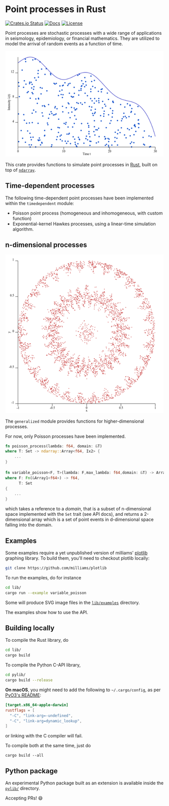 # Point processes in Rust

[![Crates.io Status](https://img.shields.io/crates/v/point_process.svg)](https://crates.io/crates/point_process)
[![Docs](https://docs.rs/point_process/badge.svg)](https://docs.rs/point_process)
[![License](https://img.shields.io/badge/license-MIT-blue.svg)](https://raw.githubusercontent.com/ManifoldFR/point-process-rust/master/LICENSE)

Point processes are stochastic processes with a wide range of applications in seismology, epidemiology, or financial mathematics. They are utilized to model the arrival of random events as a function of time.

![variablepoisson](lib/examples/images/variable_poisson.png)

This crate provides functions to simulate point processes in [Rust](https://rust-lang.org), built on top of [`ndarray`](https://github.com/bluss/ndarray).

## Time-dependent processes

The following time-dependent point processes have been implemented within the `timedependent` module:

* Poisson point process (homogeneous and inhomogeneous, with custom function)
* Exponential-kernel Hawkes processes, using a linear-time simulation algorithm.

## n-dimensional processes

![2dpoisson_circle](lib/examples/images/2d_poisson.variable.circle.png)

The `generalized` module provides functions for higher-dimensional processes.

For now, only Poisson processes have been implemented.

```rust
fn poisson_process(lambda: f64, domain: &T)
where T: Set -> ndarray::Array<f64, Ix2> {
    ...
}

fn variable_poisson<F, T>(lambda: F,max_lambda: f64,domain: &T) -> Array2<f64>
where F: Fn(&Array1<f64>) -> f64,
      T: Set
{
    ...
}
```

which takes a reference to a _domain_, that is a subset of n-dimensional space implemented with the `Set` trait (see API docs), and returns a 2-dimensional array which is a set of point events in d-dimensional space falling into the domain.

## Examples

Some examples require a yet unpublished version of milliams' [plotlib](https://github.com/milliams/plotlib) graphing library. To build them, you'll need to checkout plotlib locally:

```bash
git clone https://github.com/milliams/plotlib
```

To run the examples, do for instance

```bash
cd lib/
cargo run --example variable_poisson
```

Some will produce SVG image files in the [`lib/examples`](./lib/examples) directory.

The examples show how to use the API.

## Building locally

To compile the Rust library, do

```bash
cd lib/
cargo build
```

To compile the Python C-API library,

```bash
cd pylib/
cargo build --release
```
**On macOS**, you might need to add the following to `~/.cargo/config`, as per [PyO3's README](https://github.com/PyO3/pyo3):
```toml
[target.x86_64-apple-darwin]
rustflags = [
  "-C", "link-arg=-undefined",
  "-C", "link-arg=dynamic_lookup",
]
```
or linking with the C compiler will fail.

To compile both at the same time, just do
```
cargo build --all
```

## Python package

An experimental Python package built as an extension is available inside the [`pylib/`](./pylib) directory.

Accepting PRs! 😄
